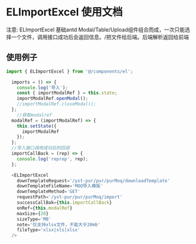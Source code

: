 # ELImportExcel 使用文档

注意: ELImportExcel 基础antd  Modal/Table/Upload组件组合而成，一次只能选择一个文件，调用接口成功后会返回信息。/把文件给后端。后端解析返回给前端

## 使用例子

```javascript
import { ELImportExcel } from '@/components/el';

  imports = () => {
    console.log('导入');
    const { importModalRef } = this.state;
    importModalRef.openModal();
    //importModalRef.closeModal();
  };
    //获取modalref
  modalRef = (importModalRef) => {
    this.setState({
      importModalRef
    });
  };
  //导入接口调用成功后的回调
  importCallBack = (rep) => {
    console.log('reprep', rep);
  };

  <ELImportExcel
    downTemplateRequest='/yst-pur/pur/purMoq/downloadTemplate'
    downTemplateFileName='MOQ导入模版'
    downTemplateMethod='GET'
    requestPath='/yst-pur/pur/purMoq/import'
    successCallBak={this.importCallBack}
    onRef={this.modalRef}
    maxSize={20}
    sizeType='MB'
    note='仅支持xlsx文件，不能大于20mb'
    fileType='xlsx|xls|xlsx'
  />

```
